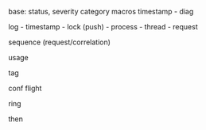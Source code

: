 
base: status, severity category
macros
timestamp
	- diag

log
	- timestamp
	- lock (push)
	- process
	- thread
	- request

sequence (request/correlation)

usage

tag

conf
flight

ring

then
